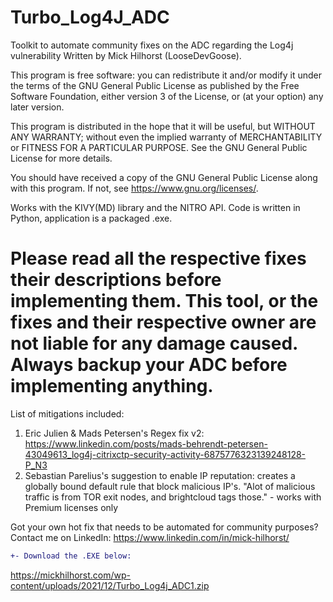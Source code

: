 # Turbo_Log4J_ADC
Toolkit to automate community fixes on the ADC regarding the Log4j vulnerability 
Written by Mick Hilhorst (LooseDevGoose).

This program is free software: you can redistribute it and/or modify
it under the terms of the GNU General Public License as published by
the Free Software Foundation, either version 3 of the License, or
(at your option) any later version.

This program is distributed in the hope that it will be useful,
but WITHOUT ANY WARRANTY; without even the implied warranty of
MERCHANTABILITY or FITNESS FOR A PARTICULAR PURPOSE.  See the
GNU General Public License for more details.

You should have received a copy of the GNU General Public License
along with this program.  If not, see <https://www.gnu.org/licenses/>.


Works with the KIVY(MD) library and the NITRO API.
Code is written in Python, application is a packaged .exe.

Please read all the respective fixes their descriptions before implementing them.
This tool, or the fixes and their respective owner are not liable for any damage caused.
Always backup your ADC before implementing anything.
===========================================================================================================================================


List of mitigations included:

1. Eric Julien & Mads Petersen's Regex fix v2: https://www.linkedin.com/posts/mads-behrendt-petersen-43049613_log4j-citrixctp-security-activity-6875776323139248128-P_N3
2. Sebastian Parelius's suggestion to enable IP reputation: creates a globally bound default rule that block malicious IP's. "Alot of malicious traffic is from TOR exit nodes, and brightcloud tags those." - works with Premium licenses only

Got your own hot fix that needs to be automated for community purposes?
Contact me on LinkedIn: https://www.linkedin.com/in/mick-hilhorst/
```diff
+- Download the .EXE below:
```

https://mickhilhorst.com/wp-content/uploads/2021/12/Turbo_Log4j_ADC1.zip

